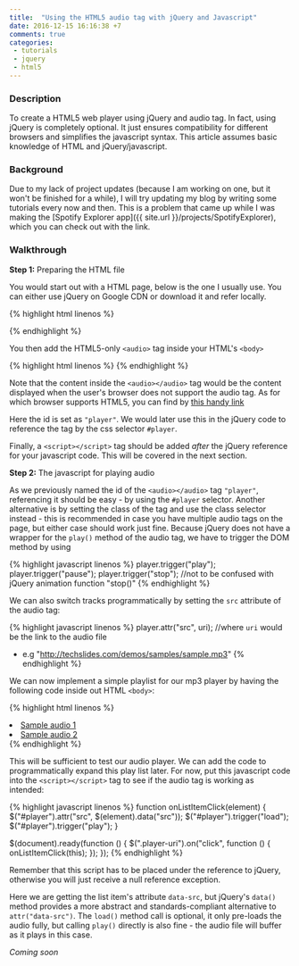 ```yaml
---
title:  "Using the HTML5 audio tag with jQuery and Javascript"
date: 2016-12-15 16:16:38 +7
comments: true
categories:
 - tutorials
 - jquery
 - html5
---
```

### Description
To create a HTML5 web player using jQuery and audio tag. In fact, using jQuery is completely optional. It just ensures compatibility for different browsers and simplifies the javascript syntax. This article assumes basic knowledge of HTML and jQuery/javascript.

### Background
Due to my lack of project updates (because I am working on one, but it won't be finished for a while), I will try updating my blog by writing some tutorials every now and then. This is a problem that came up while I was making the [Spotify Explorer app]({{ site.url }}/projects/SpotifyExplorer), which you can check out with the link.

### Walkthrough
**Step 1:** Preparing the HTML file

You would start out with a HTML page, below is the one I usually use. You can either use jQuery on Google CDN or download it and refer locally.

{% highlight html linenos %}
<!DOCTYPE html>
<html>
<head>
    <meta http-equiv="Content-Type" content="text/html; charset=UTF-8" />
    <title>Your very own web MP3 player!</title>
</head>
<body>
    <script src="https://ajax.googleapis.com/ajax/libs/jquery/3.1.0/jquery.min.js"></script>
</body>
</html>
{% endhighlight %}

You then add the HTML5-only `<audio>` tag inside your HTML's `<body>`

{% highlight html linenos %}
<audio id="player">Your browser does not support HTML5 audio</audio>
{% endhighlight %}

Note that the content inside the `<audio></audio>` tag would be the content displayed when the user's browser does not support the audio tag. As for which browser supports HTML5, you can find by [this handy link](http://caniuse.com/#feat=audio)

Here the id is set as `"player"`. We would later use this in the jQuery code to reference the tag by the css selector `#player`.

Finally, a `<script></script>` tag should be added *after* the jQuery reference for your javascript code. This will be covered in the next section.

**Step 2:** The javascript for playing audio

As we previously named the id of the `<audio></audio>` tag `"player"`, referencing it should be easy - by using the `#player` selector. Another alternative is by setting the class of the tag and use the class selector instead - this is recommended in case you have multiple audio tags on the page, but either case should work just fine. Because jQuery does not have a wrapper for the `play()` method of the audio tag, we have to trigger the DOM method by using

{% highlight javascript linenos %}
player.trigger("play");
player.trigger("pause");
player.trigger("stop");
//not to be confused with jQuery animation function "stop()"
{% endhighlight %}

We can also switch tracks programmatically by setting the `src` attribute of the audio tag:

{% highlight javascript linenos %}
player.attr("src", uri);
//where `uri` would be the link to the audio file
- e.g "http://techslides.com/demos/samples/sample.mp3"
{% endhighlight %}

We can now implement a simple playlist for our mp3 player by having the following code inside out HTML `<body>`:

{% highlight html linenos %}
<ui id="player-list">
    <li><a href="#" class="player-uri" data-src="http://techslides.com/demos/samples/sample.mp3">Sample audio 1</a></li>
    <li><a href="#" class="player-uri" data-src="">Sample audio 2</a></li>
</ui>
{% endhighlight %}

This will be sufficient to test our audio player. We can add the code to programmatically expand this play list later. For now, put this javascript code into the `<script></script>` tag to see if the audio tag is working as intended:

{% highlight javascript linenos %}
function onListItemClick(element)
{
    $("#player").attr("src", $(element).data("src"));
    $("#player").trigger("load");
    $("#player").trigger("play");
}

$(document).ready(function ()
{
    $(".player-uri").on("click", function ()
    {
        onListItemClick(this);
    });
});
{% endhighlight %}

Remember that this script has to be placed under the reference to jQuery, otherwise you will just receive a null reference exception.

Here we are getting the list item's attribute `data-src`, but jQuery's `data()` method provides a more abstract and standards-compliant alternative to `attr("data-src")`. The `load()` method call is optional, it only pre-loads the audio fully, but calling `play()` directly is also fine - the audio file will buffer as it plays in this case.

*Coming soon*
